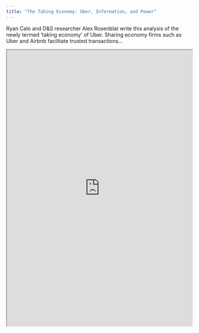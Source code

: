 ```yaml
---
title: "The Taking Economy: Uber, Information, and Power"
---
```


Ryan Calo and D&S researcher Alex Rosenblat write this analysis of the newly termed ‘taking economy’ of Uber. Sharing economy firms such as Uber and Airbnb facilitate trusted transactions...

<iframe height="750" width="100%" src="https://ewelton.github.io/ktest/wiki.html#The%20Taking%20Economy:%20Uber,%20Information,%20and%20Power"></iframe>
